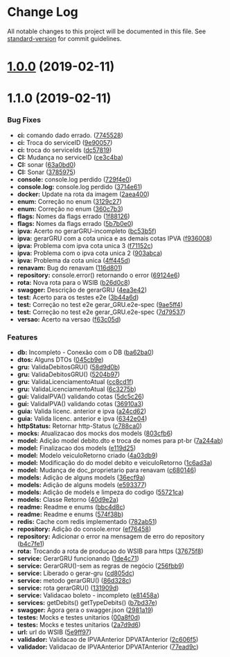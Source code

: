 # Change Log

All notable changes to this project will be documented in this file. See [standard-version](https://github.com/conventional-changelog/standard-version) for commit guidelines.

<a name="1.0.0"></a>
# [1.0.0](https://gitlab.es.gov.br/espm/detran-debito/api-detran/compare/v1.1.0...v1.0.0) (2019-02-11)



<a name="1.1.0"></a>
# 1.1.0 (2019-02-11)


### Bug Fixes

* **ci:** comando dado errado. ([7745528](https://gitlab.es.gov.br/espm/detran-debito/api-detran/commit/7745528))
* **ci:** Troca do serviceID ([9e90057](https://gitlab.es.gov.br/espm/detran-debito/api-detran/commit/9e90057))
* **ci:** troca do serviceIds ([dc57819](https://gitlab.es.gov.br/espm/detran-debito/api-detran/commit/dc57819))
* **CI:** Mudança no serviceID ([ce3c4ba](https://gitlab.es.gov.br/espm/detran-debito/api-detran/commit/ce3c4ba))
* **CI:** sonar ([63a0bd0](https://gitlab.es.gov.br/espm/detran-debito/api-detran/commit/63a0bd0))
* **CI:** Sonar ([3785975](https://gitlab.es.gov.br/espm/detran-debito/api-detran/commit/3785975))
* **console:** console.log perdido ([729f4e0](https://gitlab.es.gov.br/espm/detran-debito/api-detran/commit/729f4e0))
* **console.log:** console.log perdido ([3714e61](https://gitlab.es.gov.br/espm/detran-debito/api-detran/commit/3714e61))
* **docker:** Update na rota da imagem ([2aea400](https://gitlab.es.gov.br/espm/detran-debito/api-detran/commit/2aea400))
* **enum:** Correção no enum ([3129c27](https://gitlab.es.gov.br/espm/detran-debito/api-detran/commit/3129c27))
* **enum:** Correção no enum ([360c7b3](https://gitlab.es.gov.br/espm/detran-debito/api-detran/commit/360c7b3))
* **flags:** Nomes da flags errado ([1f88126](https://gitlab.es.gov.br/espm/detran-debito/api-detran/commit/1f88126))
* **flags:** Nomes da flags errado ([5b7b0e0](https://gitlab.es.gov.br/espm/detran-debito/api-detran/commit/5b7b0e0))
* **ipva:** Acerto no gerarGRU-incompleto ([bc53b5f](https://gitlab.es.gov.br/espm/detran-debito/api-detran/commit/bc53b5f))
* **ipva:** gerarGRU com a cota unica e as demais cotas IPVA ([f936008](https://gitlab.es.gov.br/espm/detran-debito/api-detran/commit/f936008))
* **ipva:** Problema com ipva cota unica 3 ([f71152c](https://gitlab.es.gov.br/espm/detran-debito/api-detran/commit/f71152c))
* **ipva:** Problema com o ipva cota unica 2 ([903abca](https://gitlab.es.gov.br/espm/detran-debito/api-detran/commit/903abca))
* **ipva:** Problema da cota unica ([4ff445d](https://gitlab.es.gov.br/espm/detran-debito/api-detran/commit/4ff445d))
* **renavam:** Bug do renavam ([116d801](https://gitlab.es.gov.br/espm/detran-debito/api-detran/commit/116d801))
* **repository:** console.error() retornando o error ([69124e6](https://gitlab.es.gov.br/espm/detran-debito/api-detran/commit/69124e6))
* **rota:** Nova rota para o WSIB ([b26d0c8](https://gitlab.es.gov.br/espm/detran-debito/api-detran/commit/b26d0c8))
* **swagger:** Descrição de gerarGRU ([4ea3e42](https://gitlab.es.gov.br/espm/detran-debito/api-detran/commit/4ea3e42))
* **test:** Acerto para os testes e2e ([3b44a6d](https://gitlab.es.gov.br/espm/detran-debito/api-detran/commit/3b44a6d))
* **test:** Correção no test e2e gerar_GRU.e2e-spec ([9ae5ff4](https://gitlab.es.gov.br/espm/detran-debito/api-detran/commit/9ae5ff4))
* **test:** Correção no test e2e gerar_GRU.e2e-spec ([7d79537](https://gitlab.es.gov.br/espm/detran-debito/api-detran/commit/7d79537))
* **versao:** Acerto na  versao ([f63c05d](https://gitlab.es.gov.br/espm/detran-debito/api-detran/commit/f63c05d))


### Features

* **db:** Incompleto - Conexão com o DB ([ba62ba0](https://gitlab.es.gov.br/espm/detran-debito/api-detran/commit/ba62ba0))
* **dtos:** Alguns DTOs ([045cb9e](https://gitlab.es.gov.br/espm/detran-debito/api-detran/commit/045cb9e))
* **gru:** ValidaDebitosGRU() ([58d9d0b](https://gitlab.es.gov.br/espm/detran-debito/api-detran/commit/58d9d0b))
* **gru:** ValidaDebitosGRU() ([5204b97](https://gitlab.es.gov.br/espm/detran-debito/api-detran/commit/5204b97))
* **gru:** ValidaLicenciamentoAtual ([cc8cd1f](https://gitlab.es.gov.br/espm/detran-debito/api-detran/commit/cc8cd1f))
* **gru:** ValidaLicenciamentoAtual ([6c3275b](https://gitlab.es.gov.br/espm/detran-debito/api-detran/commit/6c3275b))
* **gui:** ValidaIPVA() validando cotas ([5dc5c26](https://gitlab.es.gov.br/espm/detran-debito/api-detran/commit/5dc5c26))
* **gui:** ValidaIPVA() validando cotas ([36910a3](https://gitlab.es.gov.br/espm/detran-debito/api-detran/commit/36910a3))
* **guia:** Valida licenc. anterior e ipva ([a24cd62](https://gitlab.es.gov.br/espm/detran-debito/api-detran/commit/a24cd62))
* **guia:** Valida licenc. anterior e ipva ([6342e04](https://gitlab.es.gov.br/espm/detran-debito/api-detran/commit/6342e04))
* **httpStatus:** Retornar http-Status ([c788ca0](https://gitlab.es.gov.br/espm/detran-debito/api-detran/commit/c788ca0))
* **mocks:** Atualizacao dos mocks dos models ([803cfb6](https://gitlab.es.gov.br/espm/detran-debito/api-detran/commit/803cfb6))
* **model:** Adição model debito.dto e troca de nomes para pt-br ([7a244ab](https://gitlab.es.gov.br/espm/detran-debito/api-detran/commit/7a244ab))
* **model:** Finalizacao dos models ([e119d25](https://gitlab.es.gov.br/espm/detran-debito/api-detran/commit/e119d25))
* **model:** Modelo veiculoRetorno criado ([4a03db9](https://gitlab.es.gov.br/espm/detran-debito/api-detran/commit/4a03db9))
* **model:** Modificação do do model debito e veiculoRetorno ([1c6ad3a](https://gitlab.es.gov.br/espm/detran-debito/api-detran/commit/1c6ad3a))
* **model:** Mudança de doc_proprietario para renavam ([c680146](https://gitlab.es.gov.br/espm/detran-debito/api-detran/commit/c680146))
* **models:** Adição de alguns models ([36ecf9a](https://gitlab.es.gov.br/espm/detran-debito/api-detran/commit/36ecf9a))
* **models:** Adição de alguns models ([e593377](https://gitlab.es.gov.br/espm/detran-debito/api-detran/commit/e593377))
* **models:** Adição de models e limpeza do codigo ([55721ca](https://gitlab.es.gov.br/espm/detran-debito/api-detran/commit/55721ca))
* **models:** Classe Retorno ([40d9e2a](https://gitlab.es.gov.br/espm/detran-debito/api-detran/commit/40d9e2a))
* **readme:** Readme e enums ([bbc4d8c](https://gitlab.es.gov.br/espm/detran-debito/api-detran/commit/bbc4d8c))
* **readme:** Readme e enums ([574f38b](https://gitlab.es.gov.br/espm/detran-debito/api-detran/commit/574f38b))
* **redis:** Cache com redis implementado ([782ab51](https://gitlab.es.gov.br/espm/detran-debito/api-detran/commit/782ab51))
* **repository:** Adição do console.error ([ef76458](https://gitlab.es.gov.br/espm/detran-debito/api-detran/commit/ef76458))
* **repository:** Adicionar o error na mensagem de erro do repository ([b4c7fe1](https://gitlab.es.gov.br/espm/detran-debito/api-detran/commit/b4c7fe1))
* **rota:** Trocando a rota de produçao do WSIB para https ([37675f8](https://gitlab.es.gov.br/espm/detran-debito/api-detran/commit/37675f8))
* **service:** GerarGRU funcionando ([1de4c71](https://gitlab.es.gov.br/espm/detran-debito/api-detran/commit/1de4c71))
* **service:** GerarGRU()-sem as regras de negócio ([256fbb9](https://gitlab.es.gov.br/espm/detran-debito/api-detran/commit/256fbb9))
* **service:** Liberado o gerar-gru ([cd805dc](https://gitlab.es.gov.br/espm/detran-debito/api-detran/commit/cd805dc))
* **service:** metodo gerarGRU() ([86d328c](https://gitlab.es.gov.br/espm/detran-debito/api-detran/commit/86d328c))
* **service:** rota gerarGRU() ([131909d](https://gitlab.es.gov.br/espm/detran-debito/api-detran/commit/131909d))
* **service:** Validacao boleto - incompleto ([e81458a](https://gitlab.es.gov.br/espm/detran-debito/api-detran/commit/e81458a))
* **services:** getDebits() getTypeDebits() ([b7bd37e](https://gitlab.es.gov.br/espm/detran-debito/api-detran/commit/b7bd37e))
* **swagger:** Agora gera o swagger.json ([2981a19](https://gitlab.es.gov.br/espm/detran-debito/api-detran/commit/2981a19))
* **testes:** Mocks e testes unitarios ([00a8f0d](https://gitlab.es.gov.br/espm/detran-debito/api-detran/commit/00a8f0d))
* **testes:** Mocks e testes unitarios ([2a7d9d6](https://gitlab.es.gov.br/espm/detran-debito/api-detran/commit/2a7d9d6))
* **url:** url do WSIB ([5e9ff97](https://gitlab.es.gov.br/espm/detran-debito/api-detran/commit/5e9ff97))
* **validador:** Validacao de IPVAAnterior DPVATAnterior ([2c606f5](https://gitlab.es.gov.br/espm/detran-debito/api-detran/commit/2c606f5))
* **validador:** Validacao de IPVAAnterior DPVATAnterior ([77ead9c](https://gitlab.es.gov.br/espm/detran-debito/api-detran/commit/77ead9c))
